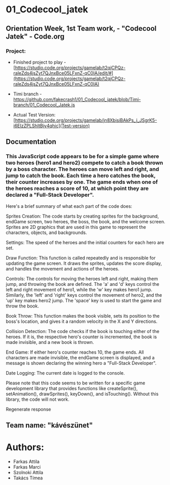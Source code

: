 # 01_Codecool_jatek
## Orientation Week, 1st Team work, - "Codecool Jatek" - Code.org

### Project: 
- Finished project to play - [https://studio.code.org/projects/gamelab/t2qjCPQz-raleZds4jsZyt7QJnxBce05LFxnZ-qC0IA/edit/#](https://studio.code.org/projects/gamelab/t2qjCPQz-raleZds4jsZyt7QJnxBce05LFxnZ-qC0IA)
- Timi branch - https://github.com/fakecrash1/01_Codecool_jatek/blob/Timi-branch/01_Codecool_Jatek.js

- Actual Test Version: [https://studio.code.org/projects/gamelab/jn8XbisiBAkPs_j_JSgrK5-i6EIzZPLShItBjy4qhic](Test-version)

## Documentation 

### This JavaScript code appears to be for a simple game where two heroes (hero1 and hero2) compete to catch a book thrown by a boss character. The heroes can move left and right, and jump to catch the book. Each time a hero catches the book, their counter increases by one. The game ends when one of the heroes reaches a score of 10, at which point they are declared a "Full-Stack Developer".

Here's a brief summary of what each part of the code does:

Sprites Creation: The code starts by creating sprites for the background, endGame screen, two heroes, the boss, the book, and the welcome screen. Sprites are 2D graphics that are used in this game to represent the characters, objects, and backgrounds.

Settings: The speed of the heroes and the initial counters for each hero are set.

Draw Function: This function is called repeatedly and is responsible for updating the game screen. It draws the sprites, updates the score display, and handles the movement and actions of the heroes.

Controls: The controls for moving the heroes left and right, making them jump, and throwing the book are defined. The 'a' and 'd' keys control the left and right movement of hero1, while the 'w' key makes hero1 jump. Similarly, the 'left' and 'right' keys control the movement of hero2, and the 'up' key makes hero2 jump. The 'space' key is used to start the game and throw the book.

Book Throw: This function makes the book visible, sets its position to the boss's location, and gives it a random velocity in the X and Y directions.

Collision Detection: The code checks if the book is touching either of the heroes. If it is, the respective hero's counter is incremented, the book is made invisible, and a new book is thrown.

End Game: If either hero's counter reaches 10, the game ends. All characters are made invisible, the endGame screen is displayed, and a message is shown declaring the winning hero a "Full-Stack Developer".

Date Logging: The current date is logged to the console.

Please note that this code seems to be written for a specific game development library that provides functions like createSprite(), setAnimation(), drawSprites(), keyDown(), and isTouching(). Without this library, the code will not work.





Regenerate response



## Team name: "kávészünet"

# Authors:
- Farkas Attila
- Farkas Marci
- Szolnoki Attila
- Takács Tímea
